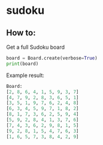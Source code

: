# sudoku

## How to:
Get a full Sudoku board
```python
board = Board.create(verbose=True)
print(board) 
```
Example result:
```python
Board:
[2, 8, 6, 4, 1, 5, 9, 3, 7]
[4, 7, 9, 2, 8, 3, 6, 5, 1]
[3, 5, 1, 9, 7, 6, 2, 4, 8]
[6, 3, 4, 5, 9, 7, 1, 8, 2]
[8, 1, 7, 3, 6, 2, 5, 9, 4]
[5, 9, 2, 8, 4, 1, 3, 7, 6]
[7, 4, 3, 6, 2, 9, 8, 1, 5]
[9, 2, 8, 1, 5, 4, 7, 6, 3]
[1, 6, 5, 7, 3, 8, 4, 2, 9]
```